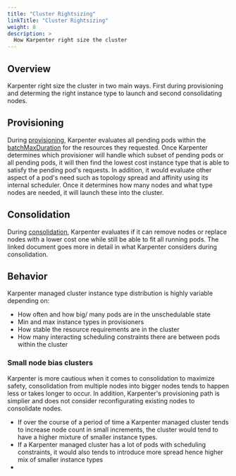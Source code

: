 ```yaml
---
title: "Cluster Rightsizing"
linkTitle: "Cluster Rightsizing"
weight: 8
description: >
  How Karpenter right size the cluster
---
```


## Overview
Karpenter right size the cluster in two main ways. First during provisioning and determing the right instance type to launch and second consolidating nodes.

## Provisioning
During [provisioning](./scheduling.md), Karpenter evaluates all pending pods within the [batchMaxDuration](./settings.md/#batchmaxduration) for the resources they requested. Once Karpenter determines which provisioner will handle which subset of pending pods or all pending pods, it will then find the lowest cost instance type that is able to satisfy the pending pod's requests. In addition, it would evaluate other aspect of a pod's need such as topology spread and affinity using its internal scheduler. Once it determines how many nodes and what type nodes are needed, it will launch these into the cluster.

## Consolidation
During [consolidation](https://github.com/aws/karpenter/blob/main/designs/consolidation.md), Karpenter evaluates if it can remove nodes or replace nodes with a lower cost one while still be able to fit all running pods. The linked document goes more in detail in what Karpenter considers during consolidation.

## Behavior
Karpenter managed cluster instance type distribution is highly variable depending on:
- How often and how big/ many pods are in the unschedulable state
- Min and max instance types in provisioners
- How stable the resource requirements are in the cluster
- How many interacting scheduling constraints there are between pods within the cluster


### Small node bias clusters
Karpenter is more cautious when it comes to consolidation to maximize safety, consolidation from multiple nodes into bigger nodes tends to happen less or takes longer to occur. In addition, Karpenter's provisioning path is simplier and does not consider reconfigurating existing nodes to consolidate nodes. 
- If over the course of a period of time a Karpenter managed cluster tends to increase node count in small increments, the cluster would tend to have a higher mixture of smaller instance types.
- If a Karpenter managed cluster has a lot of pods with scheduling constraints, it would also tends to introduce more spread hence higher mix of smaller instance types
- 
